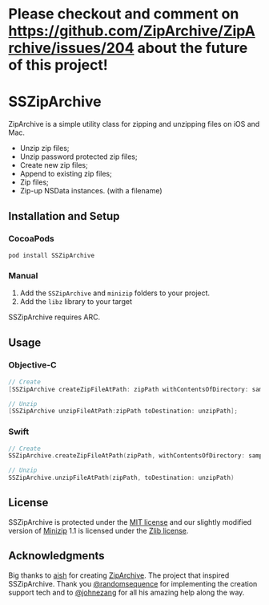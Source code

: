# Please checkout and comment on https://github.com/ZipArchive/ZipArchive/issues/204 about the future of this project!



# SSZipArchive

ZipArchive is a simple utility class for zipping and unzipping files on iOS and Mac.

- Unzip zip files;
- Unzip password protected zip files;
- Create new zip files;
- Append to existing zip files;
- Zip files;
- Zip-up NSData instances. (with a filename)

## Installation and Setup

### CocoaPods

`pod install SSZipArchive`

### Manual

1. Add the `SSZipArchive` and `minizip` folders to your project.
2. Add the `libz` library to your target

SSZipArchive requires ARC.

## Usage

### Objective-C

```objective-c
// Create
[SSZipArchive createZipFileAtPath: zipPath withContentsOfDirectory: sampleDataPath];

// Unzip
[SSZipArchive unzipFileAtPath:zipPath toDestination: unzipPath];
```

### Swift

```swift
// Create
SSZipArchive.createZipFileAtPath(zipPath, withContentsOfDirectory: sampleDataPath)

// Unzip
SSZipArchive.unzipFileAtPath(zipPath, toDestination: unzipPath)
```

## License

SSZipArchive is protected under the [MIT license](https://github.com/samsoffes/ssziparchive/raw/master/LICENSE) and our slightly modified version of [Minizip](http://www.winimage.com/zLibDll/minizip.html) 1.1 is licensed under the [Zlib license](http://www.zlib.net/zlib_license.html).

## Acknowledgments

Big thanks to [aish](http://code.google.com/p/ziparchive) for creating [ZipArchive](http://code.google.com/p/ziparchive). The project that inspired SSZipArchive. Thank you [@randomsequence](https://github.com/randomsequence) for implementing the creation support tech and to [@johnezang](https://github.com/johnezang) for all his amazing help along the way.
